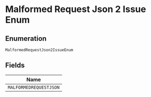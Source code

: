
# Malformed Request Json 2 Issue Enum

## Enumeration

`MalformedRequestJson2IssueEnum`

## Fields

| Name |
|  --- |
| `MALFORMEDREQUESTJSON` |

